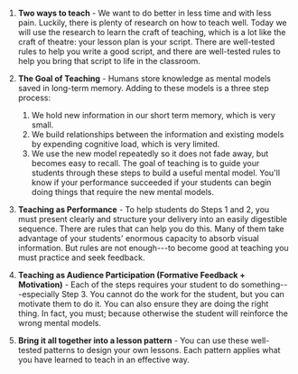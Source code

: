 1. **Two ways to teach** - We want to do better in less time and with less pain. Luckily, there is plenty of research on how to teach well. Today we will use the research to learn the craft of teaching, which is a lot like the craft of theatre: your lesson plan is your script. There are well-tested rules to help you write a good script, and there are well-tested rules to help you bring that script to life in the classroom. 

2. **The Goal of Teaching** - Humans store knowledge as mental models saved in long-term memory. Adding to these models is a three step process:
    1. We hold new information in our short term memory, which is very small.
    2. We build relationships between the information and existing models by expending cognitive load, which is very limited.
    3. We use the new model repeatedly so it does not fade away, but becomes easy to recall.
    The goal of teaching is to guide your students through these steps to build a useful mental model. You'll know if your performance succeeded if your students can begin doing things that require the new mental models. 

3. **Teaching as Performance** - To help students do Steps 1 and 2, you must present clearly and structure your delivery into an easily digestible sequence. There are rules that can help you do this. Many of them take advantage of your students' enormous capacity to absorb visual information. But rules are not enough---to become good at teaching you must practice and seek feedback.

4. **Teaching as Audience Participation (Formative Feedback + Motivation)** - Each of the steps requires your student to do something---especially Step 3. You cannot do the work for the student, but you can motivate them to do it. You can also ensure they are doing the right thing. In fact, you must; because otherwise the student will reinforce the wrong mental models.

5. **Bring it all together into a lesson pattern** - You can use these well-tested patterns to design your own lessons. Each pattern applies what you have learned to teach in an effective way. 